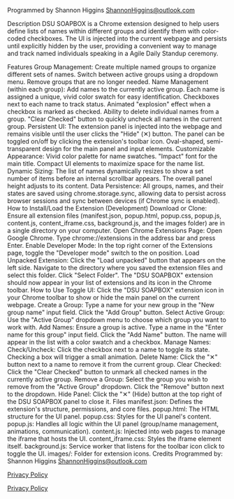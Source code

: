Programmed by Shannon Higgins ShannonHiggins@outlook.com

Description
DSU SOAPBOX is a Chrome extension designed to help users define lists of names within different groups and identify them with color-coded checkboxes. The UI is injected into the current webpage and persists until explicitly hidden by the user, providing a convenient way to manage and track named individuals speaking in a Agile Daily Standup ceremony.

Features
Group Management:
Create multiple named groups to organize different sets of names.
Switch between active groups using a dropdown menu.
Remove groups that are no longer needed.
Name Management (within each group):
Add names to the currently active group.
Each name is assigned a unique, vivid color swatch for easy identification.
Checkboxes next to each name to track status.
Animated "explosion" effect when a checkbox is marked as checked.
Ability to delete individual names from a group.
"Clear Checked" button to quickly uncheck all names in the current group.
Persistent UI:
The extension panel is injected into the webpage and remains visible until the user clicks the "Hide" (✕) button.
The panel can be toggled on/off by clicking the extension's toolbar icon.
Oval-shaped, semi-transparent design for the main panel and input elements.
Customizable Appearance:
Vivid color palette for name swatches.
"Impact" font for the main title.
Compact UI elements to maximize space for the name list.
Dynamic Sizing:
The list of names dynamically resizes to show a set number of items before an internal scrollbar appears.
The overall panel height adjusts to its content.
Data Persistence:
All groups, names, and their states are saved using chrome.storage.sync, allowing data to persist across browser sessions and sync between devices (if Chrome sync is enabled).
How to Install/Load the Extension (Development)
Download or Clone: Ensure all extension files (manifest.json, popup.html, popup.css, popup.js, content.js, content_iframe.css, background.js, and the images folder) are in a single directory on your computer.
Open Chrome Extensions Page:
Open Google Chrome.
Type chrome://extensions in the address bar and press Enter.
Enable Developer Mode:
In the top right corner of the Extensions page, toggle the "Developer mode" switch to the on position.
Load Unpacked Extension:
Click the "Load unpacked" button that appears on the left side.
Navigate to the directory where you saved the extension files and select this folder.
Click "Select Folder".
The "DSU SOAPBOX" extension should now appear in your list of extensions and its icon in the Chrome toolbar.
How to Use
Toggle UI: Click the "DSU SOAPBOX" extension icon in your Chrome toolbar to show or hide the main panel on the current webpage.
Create a Group:
Type a name for your new group in the "New group name" input field.
Click the "Add Group" button.
Select Active Group: Use the "Active Group" dropdown menu to choose which group you want to work with.
Add Names:
Ensure a group is active.
Type a name in the "Enter name for this group" input field.
Click the "Add Name" button. The name will appear in the list with a color swatch and a checkbox.
Manage Names:
Check/Uncheck: Click the checkbox next to a name to toggle its state. Checking a box will trigger a small animation.
Delete Name: Click the "✕" button next to a name to remove it from the current group.
Clear Checked: Click the "Clear Checked" button to unmark all checked names in the currently active group.
Remove a Group:
Select the group you wish to remove from the "Active Group" dropdown.
Click the "Remove" button next to the dropdown.
Hide Panel: Click the "✕" (Hide) button at the top right of the DSU SOAPBOX panel to close it.
Files
manifest.json: Defines the extension's structure, permissions, and core files.
popup.html: The HTML structure for the UI panel.
popup.css: Styles for the UI panel's content.
popup.js: Handles all logic within the UI panel (group/name management, animations, communication).
content.js: Injected into web pages to manage the iframe that hosts the UI.
content_iframe.css: Styles the iframe element itself.
background.js: Service worker that listens for the toolbar icon click to toggle the UI.
images/: Folder for extension icons.
Credits
Programmed by: Shannon Higgins ShannonHiggins@outlook.com

[Privacy Policy](https://shannonhiggins.github.io/privacy-policy.md)

[Privacy Policy](./privacy-policy.md)
